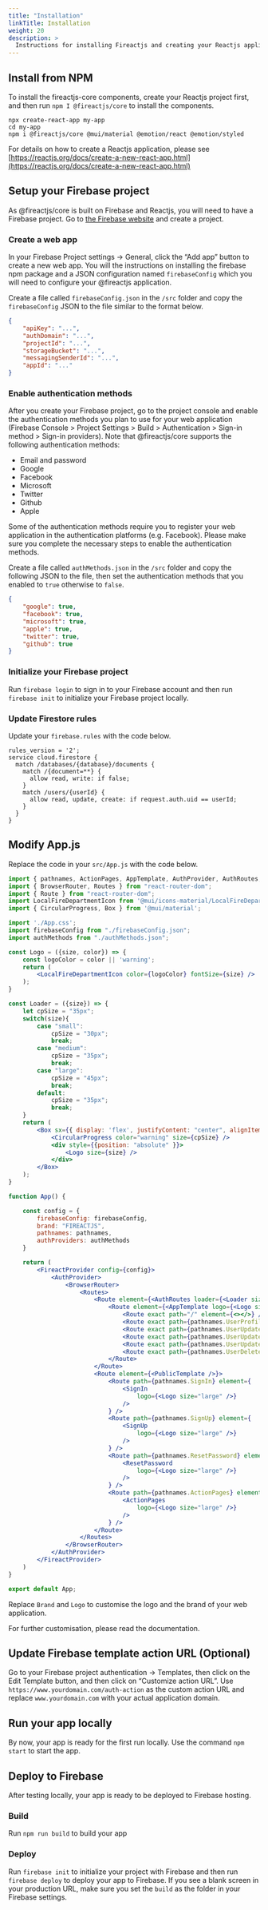 ```yaml
---
title: "Installation"
linkTitle: Installation
weight: 20
description: >
  Instructions for installing Fireactjs and creating your Reactjs application with the Fireactjs framework.
---
```

## Install from NPM

To install the fireactjs-core components, create your Reactjs project first, and then run `npm I @fireactjs/core` to install the components.

```
npx create-react-app my-app
cd my-app
npm i @fireactjs/core @mui/material @emotion/react @emotion/styled
```

For details on how to create a Reactjs application, please see [https://reactjs.org/docs/create-a-new-react-app.html](https://reactjs.org/docs/create-a-new-react-app.html)

## Setup your Firebase project

As @fireactjs/core is built on Firebase and Reactjs, you will need to have a Firebase project. Go to [the Firebase website](https://firebase.google.com/) and create a project.

### Create a web app

In your Firebase Project settings → General, click the “Add app” button to create a new web app. You will the instructions on installing the firebase npm package and a JSON configuration named `firebaseConfig` which you will need to configure your @fireactjs application.

Create a file called `firebaseConfig.json` in the `/src` folder and copy the `firebaseConfig` JSON to the file similar to the format below.

```json
{
    "apiKey": "...",
    "authDomain": "...",
    "projectId": "...",
    "storageBucket": "...",
    "messagingSenderId": "...",
    "appId": "..."
}
```

### Enable authentication methods

After you create your Firebase project, go to the project console and enable the authentication methods you plan to use for your web application (Firebase Console > Project Settings > Build > Authentication > Sign-in method > Sign-in providers). Note that @fireactjs/core supports the following authentication methods:

- Email and password
- Google
- Facebook
- Microsoft
- Twitter
- Github
- Apple

Some of the authentication methods require you to register your web application in the authentication platforms (e.g. Facebook). Please make sure you complete the necessary steps to enable the authentication methods.

Create a file called `authMethods.json` in the `/src` folder and copy the following JSON to the file, then set the authentication methods that you enabled to `true` otherwise to `false`.

```json
{
    "google": true,
    "facebook": true,
    "microsoft": true,
    "apple": true,
    "twitter": true,
    "github": true
}
```

### Initialize your Firebase project

Run `firebase login` to sign in to your Firebase account and then run `firebase init` to initialize your Firebase project locally.

### Update Firestore rules

Update your `firebase.rules` with the code below.

```
rules_version = '2';
service cloud.firestore {
  match /databases/{database}/documents {
    match /{document=**} {
      allow read, write: if false;
    }
    match /users/{userId} {
      allow read, update, create: if request.auth.uid == userId;
    }
  }
}
```

## Modify App.js

Replace the code in your `src/App.js` with the code below.

```jsx
import { pathnames, ActionPages, AppTemplate, AuthProvider, AuthRoutes, FireactProvider, MainMenu, PublicTemplate, ResetPassword, SignIn, SignUp, UserMenu, UserProfile, UserUpdateEmail, UserUpdateName, UserUpdatePassword, UserDelete } from '@fireactjs/core';
import { BrowserRouter, Routes } from "react-router-dom";
import { Route } from "react-router-dom";
import LocalFireDepartmentIcon from '@mui/icons-material/LocalFireDepartment';
import { CircularProgress, Box } from '@mui/material';

import './App.css';
import firebaseConfig from "./firebaseConfig.json";
import authMethods from "./authMethods.json";

const Logo = ({size, color}) => {
	const logoColor = color || 'warning';
	return (
		<LocalFireDepartmentIcon color={logoColor} fontSize={size} />
	);
}

const Loader = ({size}) => {
	let cpSize = "35px";
	switch(size){
		case "small":
			cpSize = "30px";
			break;
		case "medium":
			cpSize = "35px";
			break;
		case "large":
			cpSize = "45px";
			break;
		default:
			cpSize = "35px";
			break;
	}
	return (
		<Box sx={{ display: 'flex', justifyContent: "center", alignItems: "center"}}>
			<CircularProgress color="warning" size={cpSize} />
			<div style={{position: "absolute" }}>
				<Logo size={size} />
			</div>
		</Box>
	);
}

function App() {

	const config = {
		firebaseConfig: firebaseConfig,
		brand: "FIREACTJS",
		pathnames: pathnames,
		authProviders: authMethods
	}

	return (
		<FireactProvider config={config}>
			<AuthProvider>
				<BrowserRouter>
					<Routes>
						<Route element={<AuthRoutes loader={<Loader size="large" />} />} >
							<Route element={<AppTemplate logo={<Logo size="large" />} toolBarMenu={<UserMenu />} drawerMenu={<MainMenu />} />}>
								<Route exact path="/" element={<></>} />
								<Route exact path={pathnames.UserProfile} element={<UserProfile />} />
								<Route exact path={pathnames.UserUpdateEmail} element={<UserUpdateEmail />} />
								<Route exact path={pathnames.UserUpdateName} element={<UserUpdateName />} />
								<Route exact path={pathnames.UserUpdatePassword} element={<UserUpdatePassword />} />
								<Route exact path={pathnames.UserDelete} element={<UserDelete />} />
							</Route>
						</Route>
						<Route element={<PublicTemplate />}>
							<Route path={pathnames.SignIn} element={
								<SignIn
									logo={<Logo size="large" />}
								/>
							} />
							<Route path={pathnames.SignUp} element={
								<SignUp
									logo={<Logo size="large" />}
								/>
							} />
							<Route path={pathnames.ResetPassword} element={
								<ResetPassword
									logo={<Logo size="large" />}
								/>
							} />
							<Route path={pathnames.ActionPages} element={
								<ActionPages
									logo={<Logo size="large" />}
								/>
							} />
						</Route>
					</Routes>
				</BrowserRouter>
			</AuthProvider>
		</FireactProvider>
	)
}

export default App;
```

Replace `Brand` and `Logo` to customise the logo and the brand of your web application.

For further customisation, please read the documentation.

## Update Firebase template action URL (Optional)

Go to your Firebase project authentication → Templates, then click on the Edit Template button, and then click on “Customize action URL”. Use `https://www.yourdomain.com/auth-action` as the custom action URL and replace `www.yourdomain.com` with your actual application domain.


## Run your app locally

By now, your app is ready for the first run locally. Use the command `npm start` to start the app.

## Deploy to Firebase

After testing locally, your app is ready to be deployed to Firebase hosting.

### Build

Run `npm run build` to build your app

### Deploy

Run `firebase init` to initialize your project with Firebase and then run `firebase deploy` to deploy your app to Firebase. If you see a blank screen in your production URL, make sure you set the `build` as the folder in your Firebase settings.
